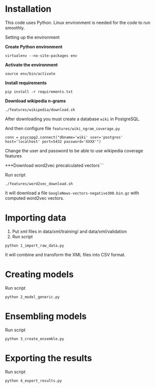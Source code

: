 Installation
========================

This code uses Python. Linux environment is needed for the code to run smoothly.

Setting up the environment

**Create Python environment** 
```
virtualenv --no-site-packages env
```

**Activate the environment**
```
source env/bin/activate
```

**Install requirements**
```
pip install -r requirements.txt
```

**Download wikipedia n-grams**
```
./features/wikipedia/download.sh
```

After downloading you must create a database ```wiki``` in PostgreSQL.

And then configure file ```features/wiki_ngram_coverage.py```

```
conn = psycopg2.connect("dbname='wiki' user='postgres' host='localhost' port=5432 password='XXXX'")
```

Change the user and password to be able to use wikipedia coverage features

***Download word2vec precalculated vectors```

Run script 

```
./features/word2vec_download.sh
```

It will download a file ```GoogleNews-vectors-negative300.bin.gz``` with computed word2vec vectors.


Importing data
========================

1. Put xml files in data/xml/training/ and data/xml/validation
2. Run script

```
python 1_import_raw_data.py
```

It will combine and transform the XML files into CSV format.


Creating models
========================

Run script

```
python 2_model_generic.py
```

Ensembling models
========================

Run script

```
python 3_create_ensemble.py
```

Exporting the results
========================

Run script

```
python 4_export_results.py
```
